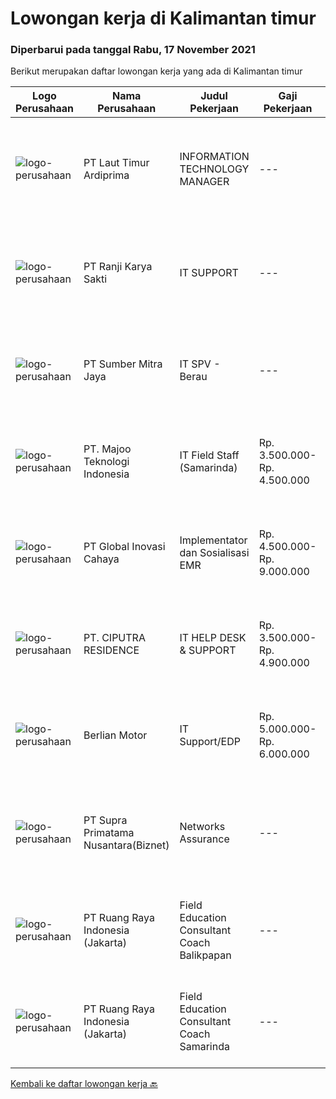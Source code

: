
  # Lowongan kerja di Kalimantan timur

  ### Diperbarui pada tanggal Rabu, 17 November 2021

  Berikut merupakan daftar lowongan kerja yang ada di Kalimantan timur

  |Logo Perusahaan | Nama Perusahaan | Judul Pekerjaan | Gaji Pekerjaan | Lokasi | Deskripsi | Tanggal diunggah | Pranala |
  | -------------- | --------------- | --------------- | --------- | --------- | -------------- | ------- | ----------- |
  |![logo-perusahaan](https://image-service-cdn.seek.com.au/026fb36e25dc3e5ddba0940567670034bd8737cf/ee4dce1061f3f616224767ad58cb2fc751b8d2dc)|PT Laut Timur Ardiprima|INFORMATION TECHNOLOGY MANAGER|---|Balikpapan|Deskripsi Pekerjaan: Menyusun dan mengembangkan perencanaan strategis IT dalam jangka panjang, janga menengah dan jangka pendek. Menyesuaikan rencana...|Senin, 15 November 2021|https://www.jobstreet.co.id/id/job/information-technology-manager-3690673?token=0~d5ea7856-0fd8-45b8-ad76-476961b427af&sectionRank=1&jobId=jobstreet-id-job-3690673|
|![logo-perusahaan](https://image-service-cdn.seek.com.au/7c98301bcce5be79e92813e47c97c305e6715231/ee4dce1061f3f616224767ad58cb2fc751b8d2dc)|PT Ranji Karya Sakti|IT SUPPORT|---|Kutai Kartanegara|Site Kutai KartanegaraPersyaratan umum : Usia Maksimal 33 Tahun Pendidikan Minimal D3/S1 jurusan Ilmu Komputer Pernah bekerja di bidang...|Kamis, 11 November 2021|https://www.jobstreet.co.id/id/job/it-support-3686842?token=0~d5ea7856-0fd8-45b8-ad76-476961b427af&sectionRank=2&jobId=jobstreet-id-job-3686842|
|![logo-perusahaan](https://image-service-cdn.seek.com.au/f0ba1595e90ec5243d43e958e1c29680e7a44894/ee4dce1061f3f616224767ad58cb2fc751b8d2dc)|PT Sumber Mitra Jaya|IT SPV - Berau|---|Kalimantan Timur|Requirement: Candidate must possess at least Diploma/ Bachelor’s degree in Information Technology/IT Engineering/ IT related field. Required...|Kamis, 28 Oktober 2021|https://www.jobstreet.co.id/id/job/it-spv-berau-3671824?token=0~d5ea7856-0fd8-45b8-ad76-476961b427af&sectionRank=3&jobId=jobstreet-id-job-3671824|
|![logo-perusahaan](https://image-service-cdn.seek.com.au/2a2c8a948d223cf92abbc34c9b4e6cee325386db/ee4dce1061f3f616224767ad58cb2fc751b8d2dc)|PT. Majoo Teknologi Indonesia|IT Field Staff (Samarinda)|Rp. 3.500.000-Rp. 4.500.000|Samarinda|Deskripsi Pekerjaan Melakukan instalasi beserta pengaturan software dan hardware majoo. Memberikan edukasi (training) kepada staff / manager/ owner...|Rabu, 27 Oktober 2021|https://www.jobstreet.co.id/id/job/it-field-staff-samarinda-3670250?token=0~d5ea7856-0fd8-45b8-ad76-476961b427af&sectionRank=4&jobId=jobstreet-id-job-3670250|
|![logo-perusahaan](https://image-service-cdn.seek.com.au/0e8634f15f905ebbca3868b8e8fea93f774fae5c/ee4dce1061f3f616224767ad58cb2fc751b8d2dc)|PT Global Inovasi Cahaya|Implementator dan Sosialisasi EMR|Rp. 4.500.000-Rp. 9.000.000|Jakarta Raya|Bertanggung jawab atas aktivitas siklus hidup produk untuk portofolio aplikasi EMR (Electronic Medical Record). Implementasi dan sosialisasi EMR...|Selasa, 26 Oktober 2021|https://www.jobstreet.co.id/id/job/implementator-dan-sosialisasi-emr-3669280?token=0~d5ea7856-0fd8-45b8-ad76-476961b427af&sectionRank=5&jobId=jobstreet-id-job-3669280|
|![logo-perusahaan](https://image-service-cdn.seek.com.au/7abfb410a57eb576ec99c681474f1e511eecdb28/ee4dce1061f3f616224767ad58cb2fc751b8d2dc)|PT. CIPUTRA RESIDENCE|IT HELP DESK & SUPPORT|Rp. 3.500.000-Rp. 4.900.000|Samarinda|Pendidikan min. Diploma jurusan Teknik Komputer &amp; Jaringan / Teknik Informatika Mengerti aplikasi standard office (MS office &amp; openOffice)...|Senin, 25 Oktober 2021|https://www.jobstreet.co.id/id/job/it-help-desk-support-3666907?token=0~d5ea7856-0fd8-45b8-ad76-476961b427af&sectionRank=6&jobId=jobstreet-id-job-3666907|
|![logo-perusahaan](https://image-service-cdn.seek.com.au/dd008d35eaec84fb6b4c4457ea85da639dbd02e8/ee4dce1061f3f616224767ad58cb2fc751b8d2dc)|Berlian Motor|IT Support/EDP|Rp. 5.000.000-Rp. 6.000.000|Samarinda|JOB DESC- Memastikan komputer yang digunakan oleh karyawan atau user dapat   berfungsi dengan normal.- Memastikan komputer terhubung dengan jaringan...|Rabu, 20 Oktober 2021|https://www.jobstreet.co.id/id/job/it-support-edp-3663792?token=0~d5ea7856-0fd8-45b8-ad76-476961b427af&sectionRank=7&jobId=jobstreet-id-job-3663792|
|![logo-perusahaan](https://image-service-cdn.seek.com.au/1033d36f751f076cfdd637ed0acbcbf8508866ec/ee4dce1061f3f616224767ad58cb2fc751b8d2dc)|PT Supra Primatama Nusantara(Biznet)|Networks Assurance|---|Jakarta Raya|Tanggung Jawab:  Melakukan Audit &amp; Commissioning jaringan Fiber Optic (FTTx GPON, and Metro Ethernet) Memastikan pembangunan jaringan fiber optik...|Kamis, 21 Oktober 2021|https://www.jobstreet.co.id/id/job/networks-assurance-3664133?token=0~d5ea7856-0fd8-45b8-ad76-476961b427af&sectionRank=8&jobId=jobstreet-id-job-3664133|
|![logo-perusahaan](https://image-service-cdn.seek.com.au/7eee59ea5934120f389dd02961ddcb6b62946481/ee4dce1061f3f616224767ad58cb2fc751b8d2dc)|PT Ruang Raya Indonesia (Jakarta)|Field Education Consultant Coach Balikpapan|---|Balikpapan|Ruangguru is a tech-enabled education company that provides a one-stop learning experience for students to have better access to quality content and...|Rabu, 10 November 2021|https://www.jobstreet.co.id/id/job/field-education-consultant-coach-balikpapan-1029395304?token=0~d5ea7856-0fd8-45b8-ad76-476961b427af&sectionRank=9&jobId=jobstreet-id-job-1029395304|
|![logo-perusahaan](https://image-service-cdn.seek.com.au/7eee59ea5934120f389dd02961ddcb6b62946481/ee4dce1061f3f616224767ad58cb2fc751b8d2dc)|PT Ruang Raya Indonesia (Jakarta)|Field Education Consultant Coach Samarinda|---|Samarinda|Ruangguru is a tech-enabled education company that provides a one-stop learning experience for students to have better access to quality content and...|Rabu, 10 November 2021|https://www.jobstreet.co.id/id/job/field-education-consultant-coach-samarinda-1029423710?token=0~d5ea7856-0fd8-45b8-ad76-476961b427af&sectionRank=10&jobId=jobstreet-id-job-1029423710|


  [Kembali ke daftar lowongan kerja 🔙](../README.md#daftar-lowongan-kerja)
  